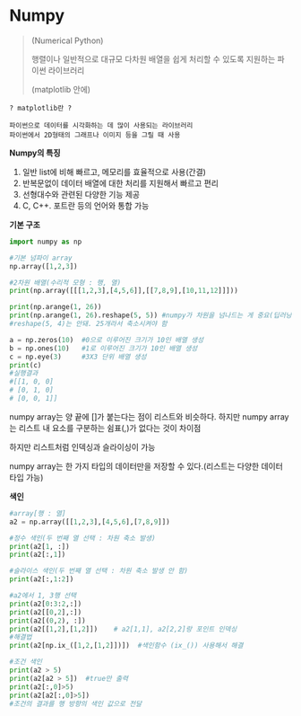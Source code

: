 # Numpy

> (Numerical Python)
>
> 행렬이나 일반적으로 대규모 다차원 배열을 쉽게 처리할 수 있도록 지원하는 파이썬 라이브러리
>
> (matplotlib 안에)



```
? matplotlib란 ?

파이썬으로 데이터를 시각화하는 데 많이 사용되는 라이브러리
파이썬에서 2D형태의 그래프나 이미지 등을 그릴 때 사용
```



**Numpy의 특징**

1. 일반 list에 비해 빠르고, 메모리를 효율적으로 사용(간결)
2. 반복문없이 데이터 배열에 대한 처리를 지원해서 빠르고 편리
3. 선형대수와 관련된 다양한 기능 제공
4. C, C++. 포트란 등의 언어와 통합 가능



**기본 구조**

```python
import numpy as np

#기본 넘파이 array
np.array([1,2,3])

#2차원 배열(수리적 모형 : 행, 열)
print(np.array([[[1,2,3],[4,5,6]],[[7,8,9],[10,11,12]]]))

print(np.arange(1, 26))
print(np.arange(1, 26).reshape(5, 5)) #numpy가 차원을 넘나드는 게 중요(딥러닝에 사용)
#reshape(5, 4)는 안돼. 25개라서 축소시켜야 함

a = np.zeros(10)  #0으로 이루어진 크기가 10인 배열 생성
b = np.ones(10)   #1로 이루어진 크기가 10인 배열 생성
c = np.eye(3)     #3X3 단위 배열 생성
print(c) 
#실행결과
#[[1, 0, 0]
# [0, 1, 0]
# [0, 0, 1]]
```



numpy array는 양 끝에 []가 붙는다는 점이 리스트와 비슷하다. 하지만 numpy array는 리스트 내 요소를 구분하는 쉼표(,)가 없다는 것이 차이점

하지만 리스트처럼 인덱싱과 슬라이싱이 가능

numpy array는 한 가지 타입의 데이터만을 저장할 수 있다.(리스트는 다양한 데이터 타입 가능)





**색인**

```python
#array[행 : 열]
a2 = np.array([[1,2,3],[4,5,6],[7,8,9]])

#정수 색인(두 번째 열 선택 : 차원 축소 발생)
print(a2[1, :])
print(a2[:,1])

#슬라이스 색인(두 번째 열 선택 : 차원 축소 발생 안 함)
print(a2[:,1:2])

#a2에서 1, 3행 선택
print(a2[0:3:2,:])
print(a2[[0,2],:])
print(a2[(0,2), :])
print(a2[[1,2],[1,2]])    # a2[1,1], a2[2,2]랑 포인트 인덱싱
#해결법
print(a2[np.ix_([1,2,[1,2]])])  #색인함수 (ix_()) 사용해서 해결

#조건 색인
print(a2 > 5)
print(a2[a2 > 5])  #true만 출력
print(a2[:,0]>5)
print(a2[a2[:,0]>5])
#조건의 결과를 행 방향의 색인 값으로 전달
```